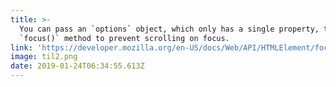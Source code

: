 ```yaml
---
title: >-
  You can pass an `options` object, which only has a single property, to the
  `focus()` method to prevent scrolling on focus.
link: 'https://developer.mozilla.org/en-US/docs/Web/API/HTMLElement/focus'
image: til2.png
date: 2019-01-24T06:34:55.613Z
---
```


